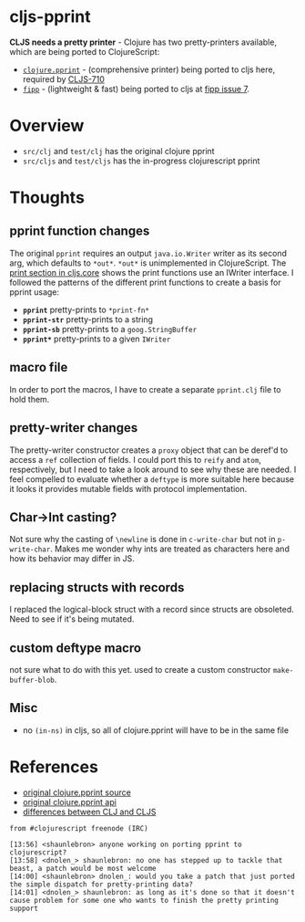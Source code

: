 # cljs-pprint

__CLJS needs a pretty printer__ - Clojure has two pretty-printers available, which are being ported to ClojureScript:

- [`clojure.pprint`](https://clojure.github.io/clojure/clojure.pprint-api.html) - (comprehensive printer) being ported to cljs here, required by [CLJS-710](http://dev.clojure.org/jira/browse/CLJS-710)
- [`fipp`](https://github.com/brandonbloom/fipp) - (lightweight & fast) being ported to cljs at [fipp issue 7](https://github.com/brandonbloom/fipp/issues/7).

# Overview

- `src/clj` and `test/clj` has the original clojure pprint
- `src/cljs`  and `test/cljs` has the in-progress clojurescript pprint

# Thoughts

## pprint function changes

The original `pprint` requires an output `java.io.Writer` writer as its second arg, which
defaults to `*out*`.  `*out*` is unimplemented in ClojureScript. The [print section in cljs.core](https://github.com/shaunlebron/cljs-pprint/blob/master/src/cljs/cljs/core.cljs#L7701)
shows the print functions use an IWriter interface.  I followed the patterns of the different print
functions to create a basis for pprint usage:

- __`pprint`__ pretty-prints to `*print-fn*`
- __`pprint-str`__ pretty-prints to a string
- __`pprint-sb`__ pretty-prints to a `goog.StringBuffer`
- __`pprint*`__ pretty-prints to a given `IWriter`

## macro file

In order to port the macros, I have to create a separate `pprint.clj` file to hold them.

## pretty-writer changes

The pretty-writer constructor creates a `proxy` object that can be deref'd to
access a `ref` collection of fields.  I could port this to `reify` and `atom`,
respectively, but I need to take a look around to see why these are needed.  I
feel compelled to evaluate whether a `deftype` is more suitable here because it
looks it provides mutable fields with protocol implementation.

## Char->Int casting?

Not sure why the casting of `\newline` is done in `c-write-char` but not in
`p-write-char`.  Makes me wonder why ints are treated as characters here and
how its behavior may differ in JS.

## replacing structs with records

I replaced the logical-block struct with a record since structs are obsoleted.
Need to see if it's being mutated.

## custom deftype macro

not sure what to do with this yet.  used to create a custom constructor
`make-buffer-blob`.

## Misc

- no `(in-ns)` in cljs, so all of clojure.pprint will have to be in the same file

# References

- [original clojure.pprint source](https://github.com/clojure/clojure/tree/master/src/clj/clojure/pprint)
- [original clojure.pprint api](https://clojure.github.io/clojure/clojure.pprint-api.html)
- [differences between CLJ and CLJS](https://github.com/clojure/clojurescript/wiki/Differences-from-Clojure)

```
from #clojurescript freenode (IRC)

[13:56] <shaunlebron> anyone working on porting pprint to clojurescript?
[13:58] <dnolen_> shaunlebron: no one has stepped up to tackle that beast, a patch would be most welcome
[14:00] <shaunlebron> dnolen_: would you take a patch that just ported the simple dispatch for pretty-printing data?
[14:01] <dnolen_> shaunlebron: as long as it's done so that it doesn't cause problem for some one who wants to finish the pretty printing support
```

